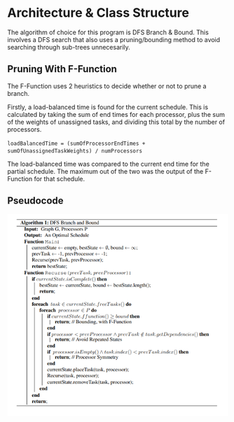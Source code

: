 # Architecture & Class Structure

The algorithm of choice for this program is DFS Branch & Bound. This involves a DFS search that also uses a pruning/bounding method to avoid searching through sub-trees unnecesarily.

## Pruning With F-Function

The F-Function uses 2 heuristics to decide whether or not to prune a branch.

Firstly, a load-balanced time is found for the current schedule. This is calculated by taking the sum of end times for each processor, plus the sum of the weights of unassigned tasks, and dividing this total by the number of processors.

`loadBalancedTime = (sumOfProcessorEndTimes + sumOfUnassignedTaskWeights) / numProcessors`

The load-balanced time was compared to the current end time for the partial schedule. The maximum out of the two was the output of the F-Function for that schedule.

## Pseudocode

![Algorithm Pseudocode](images/algo-pseudocode.png)
